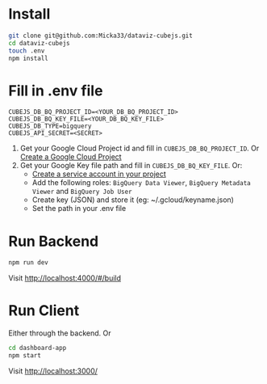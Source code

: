# Install

```sh
git clone git@github.com:Micka33/dataviz-cubejs.git
cd dataviz-cubejs
touch .env
npm install
```

# Fill in .env file

```
CUBEJS_DB_BQ_PROJECT_ID=<YOUR_DB_BQ_PROJECT_ID>
CUBEJS_DB_BQ_KEY_FILE=<YOUR_DB_BQ_KEY_FILE>
CUBEJS_DB_TYPE=bigquery
CUBEJS_API_SECRET=<SECRET>
```

1. Get your Google Cloud Project id and fill in `CUBEJS_DB_BQ_PROJECT_ID`. Or [Create a Google Cloud Project](https://console.cloud.google.com/projectcreate)
2. Get your Google Key file path and fill in `CUBEJS_DB_BQ_KEY_FILE`. Or:
    - [Create a service account in your project](https://console.cloud.google.com/iam-admin/serviceaccounts/create)
    - Add the following roles: `BigQuery Data Viewer`, `BigQuery Metadata Viewer` and `BigQuery Job User`
    - Create key (JSON) and store it (eg: ~/.gcloud/keyname.json)
    - Set the path in your .env file

# Run Backend

```sh
npm run dev
```

Visit [http://localhost:4000/#/build](http://localhost:4000/#/build)

# Run Client

Either through the backend. 
Or

```sh
cd dashboard-app
npm start
```

Visit [http://localhost:3000/](http://localhost:3000/)